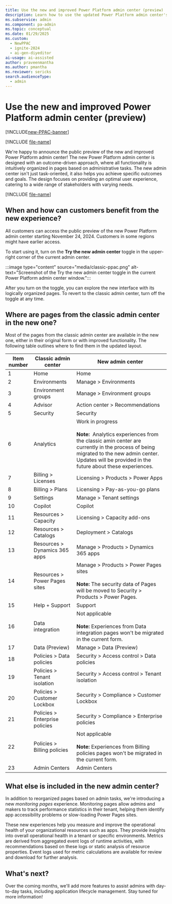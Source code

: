 ```yaml
---
title: Use the new and improved Power Platform admin center (preview)
description: Learn how to use the updated Power Platform admin center's new UI and features for effective administration and monitoring.
ms.subservice: admin
ms.component: pa-admin
ms.topic: conceptual
ms.date: 01/29/2025
ms.custom: 
  - NewPPAC
  - ignite-2024
  - ai-gen-diyeditor
ai-usage: ai-assisted
author: praveenmantha
ms.author: pmantha
ms.reviewer: sericks
search.audienceType: 
  - admin
---
```


# Use the new and improved Power Platform admin center (preview)

[!INCLUDE[new-PPAC-banner](~/includes/new-PPAC-banner.md)]

[!INCLUDE [file-name](~/../shared-content/shared/preview-includes/preview-banner.md)]

We're happy to announce the public preview of the new and improved Power Platform admin center! The new Power Platform admin center is designed with an outcome-driven approach, where all functionality is intuitively organized in pages based on administrative tasks. The new admin center isn't just task-oriented, it also helps you achieve specific outcomes and goals. The design focuses on providing an optimal user experience, catering to a wide range of stakeholders with varying needs.

[!INCLUDE [file-name](~/../shared-content/shared/preview-includes/preview-note-pp.md)]

## When and how can customers benefit from the new experience?

All customers can access the public preview of the new Power Platform admin center starting November 24, 2024. Customers in some regions might have earlier access.  

To start using it, turn on the **Try the new admin center** toggle in the upper-right corner of the current admin center.

:::image type="content" source="media/classic-ppac.png" alt-text="Screenshot of the Try the new admin center toggle in the current Power Platform admin center window.":::

After you turn on the toggle, you can explore the new interface with its logically organized pages. To revert to the classic admin center, turn off the toggle at any time.

## Where are pages from the classic admin center in the new one?  

Most of the pages from the classic admin center are available in the new one, either in their original form or with improved functionality. The following table outlines where to find them in the updated layout.

| Item number | Classic admin center | New admin center |
| ------------| -------------------- | -----------------|
| 1           | Home                 | Home             |
| 2           | Environments         | Manage > Environments |
| 3           | Environment groups   | Manage > Environment groups |
| 4           | Advisor              | Action center > Recommendations |
| 5           | Security             | Security         |
| 6           | Analytics            | Work in progress<br><br>**Note:**  Analytics experiences from the classic amin center are currently in the process of being migrated to the new admin center. Updates will be provided in the future about these experiences.
| 7           | Billing > Licenses   | Licensing > Products > Power Apps |
| 8           | Billing > Plans      | Licensing > Pay-as-you-go plans |
| 9           | Settings             | Manage > Tenant settings |
| 10          | Copilot              | Copilot          |
| 11          | Resources > Capacity | Licensing > Capacity add-ons |
| 12          | Resources > Catalogs | Deployment > Catalogs |
| 13          | Resources > Dynamics 365 apps | Manage > Products > Dynamics 365 apps |
| 14          | Resources > Power Pages sites | Manage > Products > Power Pages sites<br><br>**Note:** The security data of Pages will be moved to Security > Products > Power Pages. |
| 15          | Help + Support       | Support         |
| 16          | Data integration     | Not applicable<br><br>**Note:** Experiences from Data integration pages won't be migrated in the current form. |
| 17          | Data (Preview)       | Manage > Data (Preview) |
| 18          | Policies > Data policies | Security > Access control > Data policies |
| 19          | Policies > Tenant isolation | Security > Access control > Tenant isolation |
| 20          | Policies > Customer Lockbox | Security > Compliance > Customer Lockbox |
| 21          | Policies > Enterprise policies | Security > Compliance > Enterprise policies |
| 22          | Policies > Billing policies | Not applicable<br><br>**Note:** Experiences from Billing policies pages won't be migrated in the current form. |
| 23          | Admin Centers        | Admin Centers   |

## What else is included in the new admin center?

In addition to reorganized pages based on admin tasks, we're introducing a new *monitoring pages* experience. Monitoring pages allow admins and makers to track performance statistics in their tenant, helping them identify app accessibility problems or slow-loading Power Pages sites.  

These new experiences help you measure and improve the operational health of your organizational resources such as apps. They provide insights into overall operational health in a tenant or specific environments. Metrics are derived from aggregated event logs of runtime activities, with recommendations based on these logs or static analysis of resource properties. Event logs used for metric calculations are available for review and download for further analysis.

## What's next?

Over the coming months, we'll add more features to assist admins with day-to-day tasks, including application lifecycle management. Stay tuned for more information!
